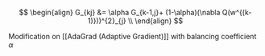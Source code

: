 $$
\begin{align}
G_{kj} &= \alpha G_{k-1,j}+ (1-\alpha)(\nabla Q(w^{(k-1)}))^{2}_{j} \\
\end{align}
$$

Modification on [[AdaGrad (Adaptive Gradient)]] with balancing coefficient $\alpha$


